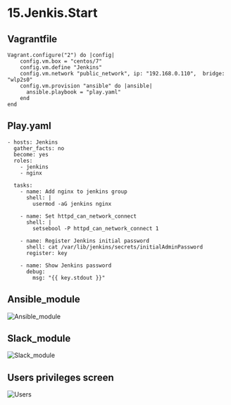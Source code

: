 # 15.Jenkis.Start

## Vagrantfile
```
Vagrant.configure("2") do |config|
    config.vm.box = "centos/7"
    config.vm.define "Jenkins"
    config.vm.network "public_network", ip: "192.168.0.110",  bridge: "wlp2s0"
    config.vm.provision "ansible" do |ansible|
      ansible.playbook = "play.yaml"
    end
end
``` 

## Play.yaml
```
- hosts: Jenkins
  gather_facts: no
  become: yes
  roles:
    - jenkins
    - nginx

  tasks:
    - name: Add nginx to jenkins group
      shell: |
        usermod -aG jenkins nginx

    - name: Set httpd_can_network_connect
      shell: |
        setsebool -P httpd_can_network_connect 1

    - name: Register Jenkins initial password
      shell: cat /var/lib/jenkins/secrets/initialAdminPassword
      register: key

    - name: Show Jenkins password
      debug:
        msg: "{{ key.stdout }}"

```
## Ansible_module
![Ansible_module](https://github.com/yura-4wojxb/sa.it-academy.by/blob/m-sa2-14-20/Yury_Valevaty/15.Jenkins.Start/1.png)

## Slack_module
![Slack_module](https://github.com/yura-4wojxb/sa.it-academy.by/blob/m-sa2-14-20/Yury_Valevaty/15.Jenkins.Start/2.png)

## Users privileges screen
![Users](https://github.com/yura-4wojxb/sa.it-academy.by/blob/m-sa2-14-20/Yury_Valevaty/15.Jenkins.Start/3.png)